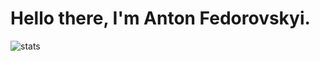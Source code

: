 # Hello there, I'm Anton Fedorovskyi.
  
<img alt="stats" src="https://github-readme-stats.vercel.app/api?username=fedorovsky&show_icons=true&hide_border=true&hide_title=true" />
